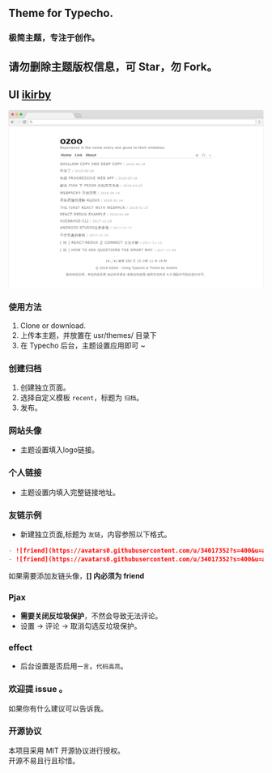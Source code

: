 ## Theme for Typecho.
### 极简主题，专注于创作。
## 请勿删除主题版权信息，可 Star，勿 Fork。
## UI [ikirby](https://ikirby.me/)
![preView](https://raw.githubusercontent.com/shiyiya/Plain/master/screenshot.png)

### 使用方法
1. Clone or download.
2. 上传本主题，并放置在 usr/themes/ 目录下
3. 在 Typecho 后台，主题设置应用即可 ~

### 创建归档

1. 创建独立页面。
2. 选择自定义模板 ```recent```，标题为 ```归档```。  
3. 发布。

### 网站头像

- 主题设置填入logo链接。

### 个人链接

- 主题设置内填入完整链接地址。

### 友链示例

- 新建独立页面,标题为 ```友链```，内容参照以下格式。

```markdown
- ![friend](https://avatars0.githubusercontent.com/u/34017352?s=400&u=a06f4ca3cebd399527f469c9ce1c9d5486b0a406&v=4)[Google](https://Google.com)
- ![friend](https://avatars0.githubusercontent.com/u/34017352?s=400&u=a06f4ca3cebd399527f469c9ce1c9d5486b0a406&v=4)[Godme: 无非是一个不可知的背负](https://www.runtua.cn)
```
如果需要添加友链头像，**[] 内必须为 friend**

### Pjax

- **需要关闭反垃圾保护**，不然会导致无法评论。
- 设置 -> 评论 -> 取消勾选反垃圾保护。

### effect

- 后台设置是否启用```一言```，```代码高亮```。

### 欢迎提 issue 。

如果你有什么建议可以告诉我。

### 开源协议

本项目采用 MIT 开源协议进行授权。  
开源不易且行且珍惜。
